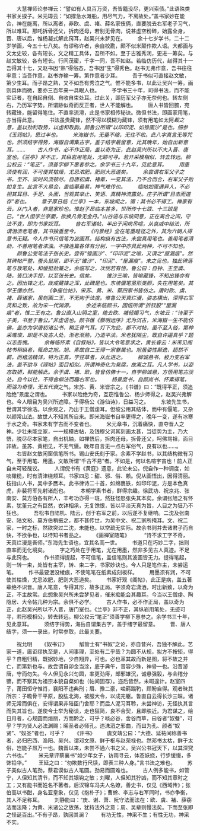 <!-- { "loadSidebar": true } -->
　　大慧禅师论参禅云：“譬如有人具百万资，吾皆籍没尽，更兴索债。”此语殊类书家关捩子。米元璋云：“如撑急水滩船，用尽气力，不离故处。”盖书家妙在能合，神在能离，所以离者，非欧、虞、褚、薛名家伎俩，直要脱去右军老子习气，所以难耳。那吒拆骨还父，拆肉还母，若别无骨肉，说甚虚空粉碎，始露全身，晋、唐以后，惟杨凝式解此窍耳，赵吴兴未梦见在。 
　　余十七岁学书，二十二岁学画，今五十七八矣。有谬称许者，余自校勘，颇不似米颠作欺人语。大都画与文太史较，各有短长，文之精工具体，吾所不如。至于古雅秀润，更进一筹矣。与赵文敏较，各有短长。行间茂密，千字一同，吾不如赵。若临仿历代，赵得其十一吾得其十七，又赵书因“熟”得俗态，吾书因“生”得秀色。赵书无弗作意，吾书往往率意；当吾作意，赵书亦输一筹。第作意者少耳。 
　　吾于书似可直接赵文敏，第少生耳。而子昂之熟，又不如吾有秀泣之气。惟不能多书，以此让吴兴一筹。画则具体而微，要亦三百年来一具眼人也。 
　　予学书三十年，司得书法，而不能实证者，在自起自倒、自收自束处耳。过此关，即历军父子亦无奈何也。转左侧右，乃历军字势。所谓跡似奇而反正者，世人不能解也。 
　　唐人书皆回腕，宛转藏锋，能留得笔住。不直率流滑，此是书家相传秘诀。微但书法，即画家用笔，亦当得此意。 
　　书法虽贵藏锋，然不得以模糊为藏锋，须有用笔如太阿*截之意，盖以劲利取势，以虚和取韵。颜鲁公所谓“以印印泥、如锥画沙”是也。细参《玉润帖》，思过半也。 
　　米海嶽书，无垂不缩，无往不收。此八字真言无等咒也。然须结字得势，海嶽自谓集古字，盖于结字最留意，比其晚年，始自出新意耳。…… 
　　古人作书，必不作正局，盖以奇为正，此赵吴兴所以不大入晋、唐室也。《兰亭》非不正，其纵岩用笔处，无跡可寻。若开采模相似，转去转远。柳公权云：“笔正”，须善学柳下惠者参之。余学书三十九年，见此意耳。 
　　用墨须使有润，不可使其枯燥，尤忌浓肥，肥则大恶道矣。 
　　余尝谓右军父子之书，至齐、梁时风流顿尽。自唐初虞、褚辈，一变其法，乃不合而合，右军父子殆如复生。此言不大易会，盖临摹最易，神气难传也。 
　　临帖如骤遇异人，不必相其耳目、手足、头面，当观其举止、笑语、真精神流露处。庄子所谓“目击而道存”者也。 
　　章子厚日临《兰亭》一本，东坡闻之，谓：其书必不得工。禅家有云，从门入者，非是家珍也。惟赵子昂临本甚多，世所传十七跋、十三跋是已。“世人但学兰亭面，欲换凡骨无金丹。”山谷语与东坡同意，正在离合之间，守法不变，即为书家奴耳。 
　　昔右军诸帖，半出于问病吊唁，从哀戚中结法，所谓泪渍老笔者，其书独垂至今。 
　　《内景经》全在笔墨畦径之外，其为六朝人得意书无疑。今人作书只信笔为波画耳。结构纵有古法，未尝真用笔也。善用笔者清劲，不善用笔者浓浊。不独连篇各体有分别，一字中亦具此两种，不可不知也。 
　　颜鲁公受笔法于张长史。尝有“锥画沙”、“印印泥”之喻，又谓之“屋漏痕”。然其碑帖严整，蚕头鼠尾，即不无“锥沙”、“印泥”、“屋漏痕”。未之见也。独此碑落笔与放笔处，和缓挺劲兼之，余临写之，次恍若有悟。鲁公曰：自钟、王至虞、陆，皆口决手授，以至张长史。信矣。 
　　锥沙三喻，皆喻藏锋，不知出锋亦有之。因出锋之尤，故成藏锋之浑，此碑是也。东坡偃笔虽形类颜，失在用笔矣。其学王僧亦然。 
　　《争座位帖》，宋苏、黄、米、蔡四家书皆仿之。唐时欧、虞、褚、薛诸家，虽刻画二王，不无拘于法度。惟鲁公天真烂漫，姿态横出，深得右军灵和之致，故为宋一代渊源。 
　　余近来临颜书，因悟所谓“折钗股”“屋漏痕”者，惟二王有之。鲁公直入山阴之室，绝去欧、褚轻媚习气，东坡云：“诗至于子美，书至于鲁公。”非虚语也。颜书惟《蔡明远序》尤为沉古，米海嶽一生不能仿佛，盖亦为学唐初诸公书，稍乏骨气耳。灯下为此，都不对帖，虽不至入俗，第神采璀璨，即是不及古人处，渐老渐熟，乃造平淡。米老犹隔尘，敢自许逼真乎？题以志吾愧。 
　　余每临怀素《自叙帖》，皆以大令笔意求之，黄长睿云：米芾见阁帖书稍纵者，辄命之旭。旭、素故自二王得一家眷属也。旭虽姿性颠逸，超然不羁，而楷法精详，特为正真，学狂草者，从此进之。 
　　柳诚悬书，极力变右军法，盖不欲与《禊帖》面目相似。所谓神奇化为臭腐，故离之耳。凡人学书，以姿态取妍，鲜能解此。余于虞、褚、欧，皆曾仿佛十一，自学柳诚悬，方悟用笔古淡处。自今以往，不得舍柳法而趣右军也。 
　　杨景度书，自颜尚书、怀素得笔，而溢为奇怪，无五代衰*之气。宋苏、黄、米皆宗之。《书谱》曰：“既得平正，须追险绝”景度之谓也。 
　　书家以险绝为奇，互窃惟鲁公、杨少师得之，赵吴兴弗解也。今人眼目为吴兴所遮障。予得杨公《游仙诗》，日益习之。 
　　东坡先生书，世谓其学徐浩。以余观之，乃出于王僧虔耳。但坡公用其结体，而中有偃笔，又杂以颜常山法。故世人不知其所自来。即米海嶽书自率更得之，晚年一变，遂有冰寒于水之奇。书家未有学古而不变者也。 
　　米元章书，沉着痛快，直夺晋人之神。少壮未能立家，一一规模古帖，及钱穆父诃其刻画太甚，当徒势为主，乃大悟，脱尽尽本家笔，自出机轴，如禅悟后，拆肉还母，拆骨还父，呵佛骂祖，面目非故。虽苏、黄相见，不无气慑。晚年自言无一点右军俗气，良有以也……。 
　　右皆赵文敏闲窗信笔所书。锡山安氏刻于家。余素不学赵书，以其结构微有习气，至于用笔、用墨，文敏所谓“千古不易”者。不如是，何以名喧宇宙也！前人正自未可轻哉议。 
　　人谓倪书有《黄庭》遗意，此论未公。倪自作一种调度，如啖橄榄，时有清津绕颊耳。书家四忌：甜、邪、俗、赖。倪从画悟出，因得清丽。枝指山人书，吴中多赝本。此书律诗二十首，如绵裹铁，如印印泥，方是本色真虎，非裴将军先射诸彪也。 
　　本朝学素书者，鲜得宗趣。徐武功、祝京兆、张南安、莫方伯各有所人，丰考功亦得一斑，然狂怪怒张失其本矣。余谓张旭之有怀素，犹董元之有巨然，衣钵相承，无复馀恨，皆以平淡天真为旨，人目之为狂乃不狂也。 
　　吾松书自陆机、陆云，创于右军之前，以后遂不复继响。二沈及张南安、陆文裕、莫方伯稍振之，都不甚传世，为吴中文、祝二家所掩耳。文、祝二家，一时之标，然欲突过二沈，未能也。以空疏无实际。故余书则并去诸君子而自快，不欲争也，以待知书者品之。 
　　《画禅室随笔》　 
　　“诗不求工字不奇，天真烂漫是吾师。”东海先生语也，宜其名高一世。 
　　书道只在巧妙二字，拙则直率而无化境矣。 
　　字之巧处在于用笔，尤在用墨，然非多见古人真迹。不足与此窍也。 
　　作书须得提起，不可信笔，盖信笔则其波画皆无力。提得笔起，则一转一束，处皆有主宰，转、束二字，书家妙诀也。今人只是笔作主，未尝运笔。 
　　作书最要泯没棱痕，不使笔笔在纸素成刻板样。 
　　用墨须有润，不可使其枯燥，尤忌浓肥，肥则大恶道矣。 
　　书家好观《阁帖》，此正是病，盖五著辈绝不识晋。唐人笔意，专得其形，故多正局。字须奇岩潇洒，时出新致，以奇为正，不主故常。此想象吴兴所未尝梦见者，催米痴能会其趣耳。今当以王僧虔、陶隐居、大令帖几种为宗。余俱不必学。 
　　古人作书，必不作正局，盖以奇为正，此赵吴兴所以不人晋，唐门室也。《兰亭》非不正，其纵岩用笔处，无迹可寻，若形模相公，转去转远。柳公权云“笔正”须善学柳下惠参之。余学书三十年，见此意耳。 
　　须结字得势，海岳自谓集古字，盖于绪字最留意。 
　　晋、唐人结字，须一一录出，时常参取，此最关要。 

　　祝允明 
　　《奴书订》 
　　觚管士有“书奴”之论，亦自昔兴，吾独不解此。艺家一道，庸讵缪执至是，人间事理，至处有二乎哉？为圆不从规，拟方不按矩，得乎？自粗归精，既据妙地，少自翔异，可也。必也革其故而新是图，将不故之并亡，而第新也与。故尝谓自卯金当涂，底于典午，音容少殊，神骨一也。沿晋游唐，守而勿失。今人但见永兴匀圆，率更劲瘠，郎邪雄沉，诚悬强毅，与会稽分镳，而不察其为祖宗本貌自粲如也（帖间固存）。迩后皆然，未暇遑计。赵室四子，莆田恒守惟肖，襄阳不违典刑；眉、豫二豪，啮羁蹋靮，顾盼自得。观者昧其所宗：子瞻骨干平原，股肱北海，被服大令，以成完躯。鲁直自云得长沙三昧。诸师无常而俱在，安得谓果非陪臣门舍耶？而后人泥习耳聆，未尝神访，无怪执其言而失其旨也。遂使今士举为秘谈，走也狂简，良不合契，且即肤近。为君谋之，绘日月者，心规圆而烜丽，方而黔之，可乎？啖必谷，舍谷而草，曰谷者“奴餐”，可乎？学为贤人必法渊赐；晞圣者必师孔。违洙泗之邪曲，而曰为孔、颜者“奴贤”、“奴圣”者也，可乎？ 
　　《评书》 
　　虞文靖公曰：“大德、延祐间称善书者，必归巴西、渔阳、吴兴。谓邓文原、鲜于枢与赵荣禄也。然邓书太枯，鲜于太俗，岂能子昂万一也。魏晋以来，未尝不通六书之义。吴兴公书冠天下，以其深究六书也。” 
　　米元章评蔡襄书“如少年女子，访雨寻云，体态妖娆，行步缓慢，多饰铅华。” 
　　王延之曰：“勿欺数行尺牍，即表三种人身。”言书法之难也。 
　　苏子美似古人笔劲，蔡君谟似古人笔圆。劲易而圆难也。 
　　古人例多能书，如管宁，人但知其清节，而不知其银钩之敏；刘曜，人但知其狞凶，而不知其章时之工；又有能书而姓名不著者。后汉锦车冯夫人名嫽，善史书，仅见《西域传》；张伯高以书酣，身名亚皇象，仅见《抱朴子》；曹蜍、李志与右军同时，书亦争衡，其人不足称耳。 
　　刘静能曰：“庚、谢、萧、阮守法而法在：欧、虞、褚、薛窃法而法降；为黄、米诸公之放荡，犹持法外之意；周、吴辈则慢法矣。下而至张即之怪诞百出。”不有子昂，孰回其澜？ 
　　有功无性，神采不生；有性无功，神采不实。 
